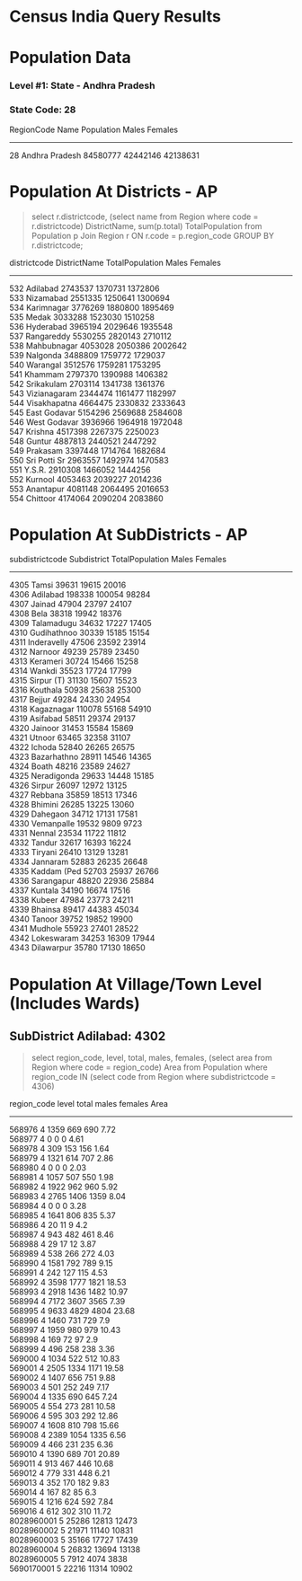 Census India Query Results 
===========================


# Population Data
### Level #1: State - Andhra Pradesh
### State Code: 28

RegionCode  Name            Population  Males       Females   
----------  --------------  ----------  ----------  ----------
28          Andhra Pradesh  84580777    42442146    42138631  


# Population At Districts - AP

>   select r.districtcode, (select name from Region where code = r.districtcode)  DistrictName, sum(p.total) TotalPopulation from Population p Join Region r ON r.code = p.region_code GROUP BY r.districtcode;


districtcode  DistrictName  TotalPopulation  Males       Females   
------------  ------------  ---------------  ----------  ----------
532           Adilabad      2743537          1370731     1372806   
533           Nizamabad     2551335          1250641     1300694   
534           Karimnagar    3776269          1880800     1895469   
535           Medak         3033288          1523030     1510258   
536           Hyderabad     3965194          2029646     1935548   
537           Rangareddy    5530255          2820143     2710112   
538           Mahbubnagar   4053028          2050386     2002642   
539           Nalgonda      3488809          1759772     1729037   
540           Warangal      3512576          1759281     1753295   
541           Khammam       2797370          1390988     1406382   
542           Srikakulam    2703114          1341738     1361376   
543           Vizianagaram  2344474          1161477     1182997   
544           Visakhapatna  4664475          2330832     2333643   
545           East Godavar  5154296          2569688     2584608   
546           West Godavar  3936966          1964918     1972048   
547           Krishna       4517398          2267375     2250023   
548           Guntur        4887813          2440521     2447292   
549           Prakasam      3397448          1714764     1682684   
550           Sri Potti Sr  2963557          1492974     1470583   
551           Y.S.R.        2910308          1466052     1444256   
552           Kurnool       4053463          2039227     2014236   
553           Anantapur     4081148          2064495     2016653   
554           Chittoor      4174064          2090204     2083860   












# Population At SubDistricts - AP


subdistrictcode  Subdistrict  TotalPopulation  Males       Females   
---------------  -----------  ---------------  ----------  ----------
4305             Tamsi        39631            19615       20016     
4306             Adilabad     198338           100054      98284     
4307             Jainad       47904            23797       24107     
4308             Bela         38318            19942       18376     
4309             Talamadugu   34632            17227       17405     
4310             Gudihathnoo  30339            15185       15154     
4311             Inderavelly  47506            23592       23914     
4312             Narnoor      49239            25789       23450     
4313             Kerameri     30724            15466       15258     
4314             Wankdi       35523            17724       17799     
4315             Sirpur (T)   31130            15607       15523     
4316             Kouthala     50938            25638       25300     
4317             Bejjur       49284            24330       24954     
4318             Kagaznagar   110078           55168       54910     
4319             Asifabad     58511            29374       29137     
4320             Jainoor      31453            15584       15869     
4321             Utnoor       63465            32358       31107     
4322             Ichoda       52840            26265       26575     
4323             Bazarhathno  28911            14546       14365     
4324             Boath        48216            23589       24627     
4325             Neradigonda  29633            14448       15185     
4326             Sirpur       26097            12972       13125     
4327             Rebbana      35859            18513       17346     
4328             Bhimini      26285            13225       13060     
4329             Dahegaon     34712            17131       17581     
4330             Vemanpalle   19532            9809        9723      
4331             Nennal       23534            11722       11812     
4332             Tandur       32617            16393       16224     
4333             Tiryani      26410            13129       13281     
4334             Jannaram     52883            26235       26648     
4335             Kaddam (Ped  52703            25937       26766     
4336             Sarangapur   48820            22936       25884     
4337             Kuntala      34190            16674       17516     
4338             Kubeer       47984            23773       24211     
4339             Bhainsa      89417            44383       45034     
4340             Tanoor       39752            19852       19900     
4341             Mudhole      55923            27401       28522     
4342             Lokeswaram   34253            16309       17944     
4343             Dilawarpur   35780            17130       18650     











# Population At Village/Town Level (Includes Wards)
## SubDistrict Adilabad: 4302

>  select region_code, level, total, males, females, (select area from Region where code  = region_code) Area from Population where region_code IN (select code from Region where subdistrictcode = 4306)

region_code  level       total       males       females     Area      
-----------  ----------  ----------  ----------  ----------  ----------
568976       4           1359        669         690         7.72      
568977       4           0           0           0           4.61      
568978       4           309         153         156         1.64      
568979       4           1321        614         707         2.86      
568980       4           0           0           0           2.03      
568981       4           1057        507         550         1.98      
568982       4           1922        962         960         5.92      
568983       4           2765        1406        1359        8.04      
568984       4           0           0           0           3.28      
568985       4           1641        806         835         5.37      
568986       4           20          11          9           4.2       
568987       4           943         482         461         8.46      
568988       4           29          17          12          3.87      
568989       4           538         266         272         4.03      
568990       4           1581        792         789         9.15      
568991       4           242         127         115         4.53      
568992       4           3598        1777        1821        18.53     
568993       4           2918        1436        1482        10.97     
568994       4           7172        3607        3565        7.39      
568995       4           9633        4829        4804        23.68     
568996       4           1460        731         729         7.9       
568997       4           1959        980         979         10.43     
568998       4           169         72          97          2.9       
568999       4           496         258         238         3.36      
569000       4           1034        522         512         10.83     
569001       4           2505        1334        1171        19.58     
569002       4           1407        656         751         9.88      
569003       4           501         252         249         7.17      
569004       4           1335        690         645         7.24      
569005       4           554         273         281         10.58     
569006       4           595         303         292         12.86     
569007       4           1608        810         798         15.66     
569008       4           2389        1054        1335        6.56      
569009       4           466         231         235         6.36      
569010       4           1390        689         701         20.89     
569011       4           913         467         446         10.68     
569012       4           779         331         448         6.21      
569013       4           352         170         182         9.83      
569014       4           167         82          85          6.3       
569015       4           1216        624         592         7.84      
569016       4           612         302         310         11.72     
8028960001   5           25286       12813       12473                 
8028960002   5           21971       11140       10831                 
8028960003   5           35166       17727       17439                 
8028960004   5           26832       13694       13138                 
8028960005   5           7912        4074        3838                  
5690170001   5           22216       11314       10902         

